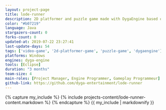 ```yaml
---
layout: project-page
title: lode-runner
description: 2D platformer and puzzle game made with DygaEngine based on the famous "Lode Runner - the Legend Returns".
color: "#b07219"
language: Java
stargazers-count: 0
forks-count: 0
updated-at: 2019-07-22 23:27:41
last-update-days: 54
tags: ['video-game', '2d-platformer-game', 'puzzle-game', 'dygaengine']
platforms: Windows
engines: dyga-engine
tools: [Eclipse]
duration: "3 months"
team-size: 4
main-roles: [Project Manager, Engine Programmer, Gameplay Programmeur]
github-link: https://github.com/dyga-entertainment/lode-runner
---
```

<!---
Gregoire Boiron <gregoire.boiron@gmail.com>
Copyright (c) 2018-2019 Gregoire Boiron  All Rights Reserved.
--->

{% capture my_include %}
{% include projects-content/lode-runner-content.markdown %}
{% endcapture %}
{{ my_include | markdownify }}
